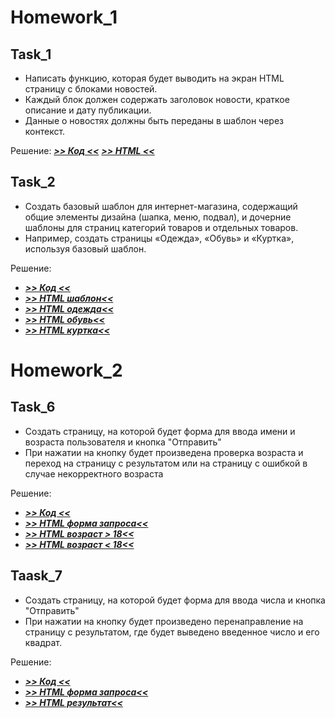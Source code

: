 # Homework_1

## Task_1

* Написать функцию, которая будет выводить на экран HTML
страницу с блоками новостей.
* Каждый блок должен содержать заголовок новости,
краткое описание и дату публикации.
* Данные о новостях должны быть переданы в шаблон через
контекст.

Решение: ***[>> Код <<](homework/1/task_01.py)*** ***[>> HTML <<](homework/1/templates/task_01.html)***

## Task_2

* Создать базовый шаблон для интернет-магазина, содержащий общие элементы дизайна (шапка, меню, подвал), и дочерние 
шаблоны для страниц категорий товаров и отдельных товаров. 
* Например, создать страницы «Одежда», «Обувь» и «Куртка», используя базовый шаблон.

Решение: 
* ***[>> Код <<](homework/1/task_02.py)*** 
* ***[>> HTML шаблон<<](homework/1/templates/task_02_index.html)***
* ***[>> HTML одежда<<](homework/1/templates/task_02_cloth.html)***
* ***[>> HTML обувь<<](homework/1/templates/task_02_shoes.html)***
* ***[>> HTML куртка<<](homework/1/templates/task_02_jacket.html)***

# Homework_2

## Task_6

* Создать страницу, на которой будет форма для ввода имени и возраста пользователя и кнопка "Отправить"
* При нажатии на кнопку будет произведена проверка возраста и переход на страницу с результатом или на страницу с 
ошибкой в случае некорректного возраста

Решение: 
* ***[>> Код <<](homework/2/task_06.py)*** 
* ***[>> HTML форма запроса<<](homework/2/templates/task_06_form.html)***
* ***[>> HTML возраст > 18<<](homework/2/templates/age_big.html)***
* ***[>> HTML возраст < 18<<](homework/2/templates/age_small.html)***

## Taask_7

* Создать страницу, на которой будет форма для ввода числа и кнопка "Отправить"
* При нажатии на кнопку будет произведено перенаправление на страницу с результатом, где будет выведено введенное число 
и его квадрат.

Решение: 
* ***[>> Код <<](homework/2/task_07.py)*** 
* ***[>> HTML форма запроса<<](homework/2/templates/task_07_form.html)***
* ***[>> HTML результат<<](homework/2/templates/task_07_result.html)***
